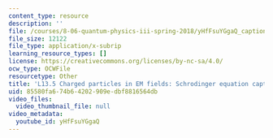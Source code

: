 ```yaml
---
content_type: resource
description: ''
file: /courses/8-06-quantum-physics-iii-spring-2018/yHfFsuYGgaQ_captions.webvtt
file_size: 12122
file_type: application/x-subrip
learning_resource_types: []
license: https://creativecommons.org/licenses/by-nc-sa/4.0/
ocw_type: OCWFile
resourcetype: Other
title: 'L13.5 Charged particles in EM fields: Schrodinger equation captions'
uid: 85580fa6-74b6-4202-909e-dbf8816564db
video_files:
  video_thumbnail_file: null
video_metadata:
  youtube_id: yHfFsuYGgaQ
---
```

